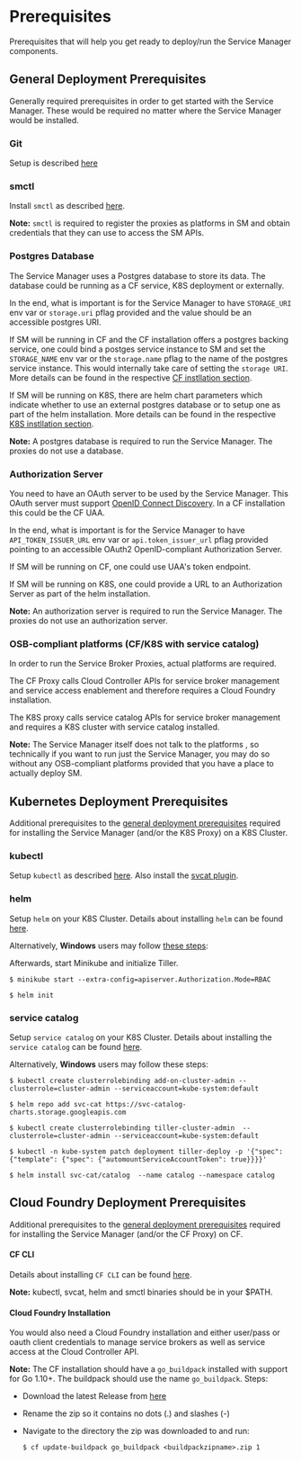 # Prerequisites

Prerequisites that will help you get ready to deploy/run the Service Manager components. 

## General Deployment Prerequisites

Generally required prerequisites in order to get started with the Service Manager. These would be required no matter where the Service Manager would be installed.

### Git

Setup is described [here](https://git-scm.com/)

### smctl

Install `smctl` as described [here](https://github.com/Peripli/service-manager-cli/blob/master/README.md).

**Note:** `smctl` is required to register the proxies as platforms in SM and obtain credentials that they can use to access the SM APIs.

### Postgres Database

The Service Manager uses a Postgres database to store its data. The database could be running as a CF service, K8S deployment or externally. 

In the end, what is important is for the Service Manager to have `STORAGE_URI` env var or `storage.uri` pflag provided and the value should be an accessible postgres URI. 

If SM will be running in CF and the CF installation offers a postgres backing service, one could bind a postges service instance to SM and set the `STORAGE_NAME` env var or the `storage.name` pflag to the name of the postgres service instance. This would internally take care of setting the `storage URI`. More details can be found in the respective [CF instllation section](./../install/sm.md#run-on-cf).

If SM will be running on K8S, there are helm chart parameters which indicate whether to use an external postgres database or to setup one as part of the helm installation. More details can be found in the respective [K8S instllation section](./../install/sm.md#run-on-kubernetes).

**Note:** A postgres database is required to run the Service Manager. The proxies do not use a database.

### Authorization Server

You need to have an OAuth server to be used by the Service Manager. This OAuth server must support [OpenID Connect Discovery](https://openid.net/specs/openid-connect-discovery-1_0.html). In a CF installation this could be the CF UAA.

In the end, what is important is for the Service Manager to have `API_TOKEN_ISSUER_URL` env var or `api.token_issuer_url` pflag provided pointing to an accessible OAuth2 OpenID-compliant Authorization Server.

If SM will be running on CF, one could use UAA's token endpoint.

If SM will be running on K8S, one could provide a URL to an Authorization Server as part of the helm installation.

**Note:** An authorization server is required to run the Service Manager. The proxies do not use an authorization server.

### OSB-compliant platforms (CF/K8S with service catalog)

In order to run the Service Broker Proxies, actual platforms are required. 

The CF Proxy calls Cloud Controller APIs for service broker management and service access enablement and therefore requires a Cloud Foundry installation. 

The K8S proxy calls service catalog APIs for service broker management and requires a K8S cluster with service catalog installed.

**Note:** The Service Manager itself does not talk to the platforms , so technically if you want to run just the Service Manager, you may do so without any OSB-compliant platforms provided that you have a place to actually deploy SM.

## Kubernetes Deployment Prerequisites

Additional prerequisites to the [general deployment prerequisites](#general-deployment-prerequisites) required for installing the Service Manager (and/or the K8S Proxy) on a K8S Cluster.

### kubectl

Setup `kubectl` as described [here](https://kubernetes.io/docs/tasks/tools/install-kubectl/). Also install the [svcat plugin](https://github.com/kubernetes-incubator/service-catalog/blob/master/docs/install.md#plugin).

### helm

Setup `helm` on your K8S Cluster. Details about installing `helm` can be found [here](https://github.com/kubernetes/helm/blob/master/docs/install.md).

Alternatively, **Windows** users may follow [these steps](https://medium.com/@JockDaRock/take-the-helm-with-kubernetes-on-windows-c2cd4373104b):


Afterwards, start Minikube and initialize Tiller.

```console
$ minikube start --extra-config=apiserver.Authorization.Mode=RBAC

$ helm init
```

 ### service catalog

 Setup `service catalog` on your K8S Cluster. Details about installing the `service catalog` can be found [here](https://github.com/kubernetes-incubator/service-catalog/blob/master/docs/install.md).

Alternatively, **Windows** users may follow these steps:

 ```console
 $ kubectl create clusterrolebinding add-on-cluster-admin --clusterrole=cluster-admin --serviceaccount=kube-system:default

 $ helm repo add svc-cat https://svc-catalog-charts.storage.googleapis.com

 $ kubectl create clusterrolebinding tiller-cluster-admin  --clusterrole=cluster-admin --serviceaccount=kube-system:default

 $ kubectl -n kube-system patch deployment tiller-deploy -p '{"spec": {"template": {"spec": {"automountServiceAccountToken": true}}}}'

 $ helm install svc-cat/catalog  --name catalog --namespace catalog
 ```

## Cloud Foundry Deployment Prerequisites

Additional prerequisites to the [general deployment prerequisites](#general-deployment-prerequisites) required for installing the Service Manager (and/or the CF Proxy) on CF.

#### CF CLI

Details about installing `CF CLI` can be found [here](https://github.com/cloudfoundry/cli#downloads).

**Note:**  kubectl, svcat, helm and smctl binaries should be in your $PATH.

#### Cloud Foundry Installation

You would also need a Cloud Foundry installation and either user/pass or oauth client credentials to manage service brokers as well as service access at the Cloud Controller API.

**Note:** The CF installation should have a `go_buildpack` installed with support for Go 1.10+. The buildpack should use the name `go_buildpack`. Steps:
* Download the latest Release from [here](https://github.com/cloudfoundry/go-buildpack/releases)
* Rename the zip so it contains no dots (.) and slashes (-)
* Navigate to the directory the zip was downloaded to and run:

    ```console
    $ cf update-buildpack go_buildpack <buildpackzipname>.zip 1
    ```
